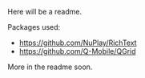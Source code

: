 Here will be a readme.

Packages used:
- https://github.com/NuPlay/RichText
- https://github.com/Q-Mobile/QGrid

More in the readme soon.
